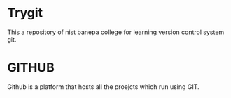 # Trygit
This a repository of nist banepa college for learning version control system git.

# GITHUB
Github is a platform that hosts all the proejcts which run using GIT.

